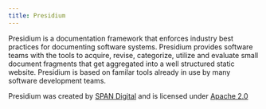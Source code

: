 ```yaml
---
title: Presidium
---
```


Presidium is a documentation framework that enforces industry best practices for documenting software systems. 
Presidium provides software teams with the tools to acquire, revise, categorize, utilize and evaluate small 
document fragments that get aggregated into a well structured static website. Presidium is based on familar tools already in use by many software development teams.

Presidium was created by [SPAN Digital](http://www.spandigital.com) and is licensed under [Apache 2.0](/updates/#license)